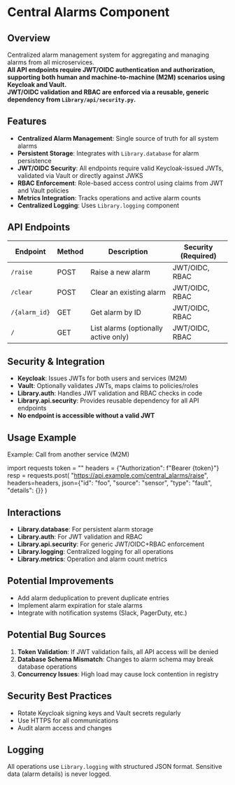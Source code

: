 # Central Alarms Component

## Overview

Centralized alarm management system for aggregating and managing alarms from all microservices.  
**All API endpoints require JWT/OIDC authentication and authorization, supporting both human and machine-to-machine (M2M) scenarios using Keycloak and Vault.  
JWT/OIDC validation and RBAC are enforced via a reusable, generic dependency from `Library/api/security.py`.**

## Features

- **Centralized Alarm Management**: Single source of truth for all system alarms
- **Persistent Storage**: Integrates with `Library.database` for alarm persistence
- **JWT/OIDC Security**: All endpoints require valid Keycloak-issued JWTs, validated via Vault or directly against JWKS
- **RBAC Enforcement**: Role-based access control using claims from JWT and Vault policies
- **Metrics Integration**: Tracks operations and active alarm counts
- **Centralized Logging**: Uses `Library.logging` component

## API Endpoints

| Endpoint         | Method | Description                          | Security (Required)  |
|------------------|--------|--------------------------------------|----------------------|
| `/raise`         | POST   | Raise a new alarm                    | JWT/OIDC, RBAC       |
| `/clear`         | POST   | Clear an existing alarm              | JWT/OIDC, RBAC       |
| `/{alarm_id}`    | GET    | Get alarm by ID                      | JWT/OIDC, RBAC       |
| `/`              | GET    | List alarms (optionally active only) | JWT/OIDC, RBAC       |

## Security & Integration

- **Keycloak**: Issues JWTs for both users and services (M2M)
- **Vault**: Optionally validates JWTs, maps claims to policies/roles
- **Library.auth**: Handles JWT validation and RBAC checks in code
- **Library.api.security**: Provides reusable dependency for all API endpoints
- **No endpoint is accessible without a valid JWT**

## Usage Example

Example: Call from another service (M2M)

import requests
token = "<Keycloak-issued JWT>"
headers = {"Authorization": f"Bearer {token}"}
resp = requests.post(
"https://api.example.com/central_alarms/raise",
headers=headers,
json={"id": "foo", "source": "sensor", "type": "fault", "details": {}}
)


## Interactions

- **Library.database**: For persistent alarm storage
- **Library.auth**: For JWT validation and RBAC
- **Library.api.security**: For generic JWT/OIDC+RBAC enforcement
- **Library.logging**: Centralized logging for all operations
- **Library.metrics**: Operation and alarm count metrics

## Potential Improvements

- Add alarm deduplication to prevent duplicate entries
- Implement alarm expiration for stale alarms
- Integrate with notification systems (Slack, PagerDuty, etc.)

## Potential Bug Sources

1. **Token Validation**: If JWT validation fails, all API access will be denied
2. **Database Schema Mismatch**: Changes to alarm schema may break database operations
3. **Concurrency Issues**: High load may cause lock contention in registry

## Security Best Practices

- Rotate Keycloak signing keys and Vault secrets regularly
- Use HTTPS for all communications
- Audit alarm access and changes

## Logging

All operations use `Library.logging` with structured JSON format. Sensitive data (alarm details) is never logged.
